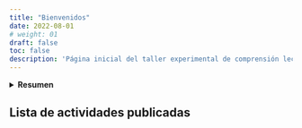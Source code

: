 ```yaml
---
title: "Bienvenidos"
date: 2022-08-01
# weight: 01
draft: false
toc: false
description: 'Página inicial del taller experimental de comprensión lectora "Mejores Lectores".'
---
```



<details>
<summary><strong>Resumen</strong></summary>
<p>
A través de 40 lecciones de una hora, los estudiantes realizarán la lectura de la novela "Peter Pan y Wendy". Lección tras lección aprenderán a reconocer los elementos importantes en un texto y practicarán las diferentes estrategias que pueden emplear para mejorar su comprensión lectora.  

Este curso ha sido creado como parte del proyecto de investigación sobre multimedia, interactividades en línea y comprensión lectora, en el marco de la Maestría en Diseño y Gestión de Escenarios Virtuales de Aprendizaje, de la Universidad de La Salle, Bogotá.
</p>  
</details>

## Lista de actividades publicadas
